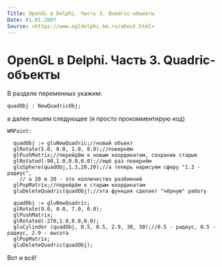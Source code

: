 ```yaml
---
Title: OpenGL в Delphi. Часть 3. Quadric-объекты
Date: 01.01.2007
Source: <https://www.ogldelphi.km.ru/about.html>
---
```



OpenGL в Delphi. Часть 3. Quadric-объекты
=========================================

В разделе переменных укажим:

    quadObj : NewQuadricObj;

а далее пишем следующее (я просто прокомментирую код)

    WMPaint:
     
      quadObj := gluNewQuadric;//новый объект
      glRotate(5.0, 0.0, 1.0, 0.0);//повернём
      glPushMatrix;//перейдём к новым координатам, сохранив старые
      glRotated(-90,1.0,0.0,0.0);//ещё раз повернём
      gluSphere(quadObj,1.3,20,20);//а теперь нарисуем сферу "1.3 - радиус",
        // а 20 и 20 - это колличество разбиений
      glPopMatrix;//перейдём к старым координатам
      gluDeleteQuadric(quadObj);//эта функция сделает "чёрную" работу
     
      quadObj := gluNewQuadric;
      glRotate(9.0, 0.0, 7.0, 0.0);
      glPushMatrix;
      glRotated(-270,1.0,0.0,0.0);
      gluCylinder (quadObj, 0.5, 0.5, 2.9, 30, 30);//0.5 - радиус, 0.5 - радиус, 2.9 - высота
      glPopMatrix;
      gluDeleteQuadric(quadObj);

Вот и всё!

